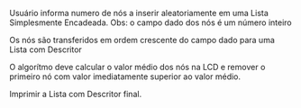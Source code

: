 Usuário informa numero de nós a inserir aleatoriamente em uma Lista Simplesmente Encadeada. Obs: o campo dado dos nós é um número inteiro

Os nós são transferidos em ordem crescente do campo dado para uma Lista com Descritor

O algorítmo deve calcular o valor médio dos nós na LCD e remover o primeiro nó com valor imediatamente superior ao valor médio.

Imprimir a Lista com Descritor final.
